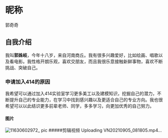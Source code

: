 # 昵称 
郭奇奇
## 自我介绍
我叫**郭姝岐**，今年十八岁，来自河南商丘。我有很多兴趣爱好，比如绘画、唱歌以及看电影。我性格开朗乐观，喜欢交朋友，而且我很乐意接触新鲜事物，喜欢不断挑战、突破自己。
### 申请加入414的原因
我希望可以通过加入414实验室学习更多美工以及建模知识，挖掘自己的潜力，不断提升自己的专业能力，在学习中找到感兴趣以及更适合自己的专业方向。我也很希望可以以此结识更多前辈老师、同学，多多学习，向更加优秀的自己努力。
#### 图片
![11630602972_ pic](https://user-images.githubusercontent.com/89990853/131889637-3cff95a5-39e3-40e0-bdde-886073b93c6c.jpg)
#####剪辑视频
Uploading VN20210905_081805.mp4…


